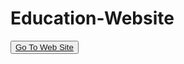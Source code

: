 # Education-Website
<button><a href="https://yusufstar.github.io/Education-Website/">Go To Web Site</a></button>

